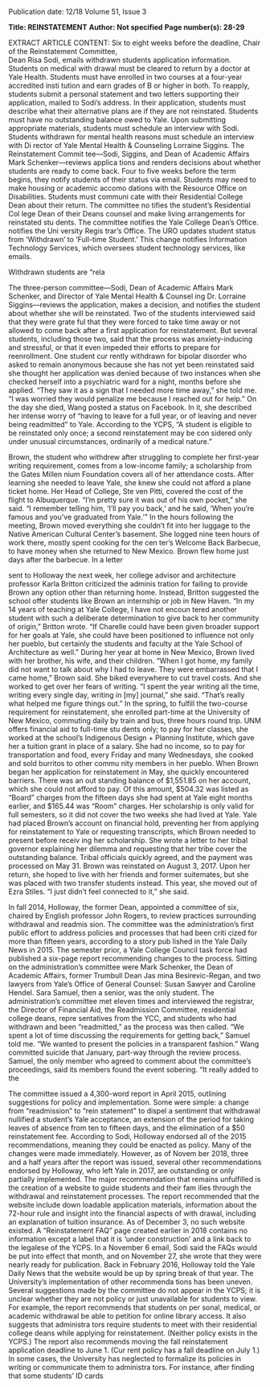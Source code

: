 Publication date: 12/18
Volume 51, Issue 3

**Title: REINSTATEMENT**
**Author: Not specified**
**Page number(s): 28-29**

EXTRACT ARTICLE CONTENT:
Six to eight weeks before the 
deadline, Chair of the 
Reinstatement Committee,  
Dean Risa Sodi, emails 
withdrawn students 
application information.
Students on 
medical with­
drawal must 
be cleared to 
return by a 
doctor at Yale 
Health.
Students must 
have enrolled 
in two courses 
at a four-year 
accredited insti­
tution and earn 
grades of B or 
higher in both.
To reapply, students submit 
a personal statement and 
two letters supporting their 
application, mailed to Sodi’s 
address. In their application, 
students must describe what 
their alternative plans are if 
they are not reinstated.
Students 
must have no 
outstanding 
balance owed 
to Yale.
Upon submitting appropriate 
materials, students must 
schedule an interview with 
Sodi. Students withdrawn for 
mental health reasons must 
schedule an interview with Di­
rector of Yale Mental Health & 
Counseling Lorraine Siggins.
The Reinstatement Commit­
tee—Sodi, Siggins, and Dean 
of Academic Affairs Mark 
Schenker—reviews applica­
tions and renders decisions 
about whether students are 
ready to come back. 
Four to five weeks before the 
term begins, they notify 
students of their status via 
email.
Students may need to make 
housing or academic accomo­
dations with the Resource 
Office on Disabilities.
Students must communi­
cate with their Residential 
College Dean about their 
return.
The committee no­
tifies the student’s 
Residential Col­
lege Dean of their 
Deans counsel 
and make living 
arrangements for 
reinstated stu­
dents.
The committee 
notifies the Yale 
College Dean’s 
Office.
notifies the Uni­
versity Regis­
trar’s Office.
The URO updates student 
status from ‘Withdrawn’ 
to ‘Full-time Student.’ This 
change notifies Information 
Technology Services, which 
oversees student technology 
services, like emails.


Withdrawn students are “rela


The three-person committee—Sodi, Dean of Academic Affairs Mark 
Schenker, and Director of Yale Mental Health & Counsel­
ing Dr. Lorraine Siggins—reviews the application, makes 
a decision, and notifies the student about whether she will 
be reinstated.
Two of the students interviewed said that they were grate­
ful that they were forced to take time away or not allowed 
to come back after a first application for reinstatement. But 
several students, including those two, said that the process 
was anxiety-inducing and stressful, or that it even impeded 
their efforts to prepare for reenrollment. One student cur­
rently withdrawn for bipolar disorder who asked to remain 
anonymous because she has not yet been reinstated said 
she thought her application was denied because of two 
instances when she checked herself into a psychiatric ward 
for a night, months before she applied. “They saw it as a 
sign that I needed more time away,” she told me. “I was 
worried they would penalize me because I reached out for 
help.”
On the day she died, Wang posted a status on Facebook. 
In it, she described her intense worry of “having to leave 
for a full year, or of leaving and never being readmitted” 
to Yale. According to the YCPS, “A student is eligible to be 
reinstated only once; a second reinstatement may be con­
sidered only under unusual circumstances, ordinarily of a 
medical nature.”


Brown, the student who withdrew after struggling to 
complete her first-year writing requirement, comes from a 
low-income family; a scholarship from the Gates Millen­
nium Foundation covers all of her attendance costs. After 
learning she needed to leave Yale, she knew she could 
not afford a plane ticket home. Her Head of College, Ste­
ven Pitti, covered the cost of the flight to Albuquerque. 
“I’m pretty sure it was out of his own pocket,” she said. 
“I remember telling him, ‘I’ll pay you back,’ and he said, 
‘When you’re famous and you’ve graduated from Yale.’” 
In the hours following the meeting, Brown moved 
everything she couldn’t fit into her luggage to the Native 
American Cultural Center’s basement. She logged nine­
teen hours of work there, mostly spent cooking for the cen­
ter’s Welcome Back Barbecue, to have money when she 
returned to New Mexico.
Brown flew home just days after the barbecue. In a letter 


sent to Holloway the next week, her college advisor and 
architecture professor Karla Britton criticized the adminis­
tration for failing to provide Brown any option other than 
returning home. Instead, Britton suggested the school offer 
students like Brown an internship or job in New Haven. “In 
my 14 years of teaching at Yale College, I have not encoun­
tered another student with such a deliberate determination 
to give back to her community of origin,” Britton wrote. “If 
Charelle could have been given broader support for her 
goals at Yale, she could have been positioned to influence 
not only her pueblo, but certainly the students and faculty 
at the Yale School of Architecture as well.”
During her year at home in New Mexico, Brown lived 
with her brother, his wife, and their children. “When 
I got home, my family did not want to talk about why I 
had to leave. They were embarrassed that I came home,” 
Brown said. She biked everywhere to cut travel costs. And 
she worked to get over her fears of writing. “I spent the 
year writing all the time, writing every single day, writing 
in [my] journal,” she said. “That’s really what helped me 
figure things out.”
In the spring, to fulfill the two-course requirement for 
reinstatement, she enrolled part-time at the University of 
New Mexico, commuting daily by train and bus, three 
hours round trip. UNM offers financial aid to full-time stu­
dents only; to pay for her classes, she worked at the school’s 
Indigenous Design + Planning Institute, which gave her a 
tuition grant in place of a salary. She had no income, so 
to pay for transportation and food, every Friday and many 
Wednesdays, she cooked and sold burritos to other commu­
nity members in her pueblo.
When Brown began her application for reinstatement in 
May, she quickly encountered barriers. There was an out­
standing balance of $1,551.85 on her account, which she 
could not afford to pay. Of this amount, $504.32 was listed 
as “Board” charges from the fifteen days she had spent 
at Yale eight months earlier, and $165.44 was “Room” 
charges. Her scholarship is only valid for full semesters, so 
it did not cover the two weeks she had lived at Yale. Yale 
had placed Brown’s account on financial hold, preventing 
her from applying for reinstatement to Yale or requesting 
transcripts, which Brown needed to present before receiv­
ing her scholarship. She wrote a letter to her tribal governor 
explaining her dilemma and requesting that her tribe cover 
the outstanding balance. Tribal officials quickly agreed, 
and the payment was processed on May 31.
Brown was reinstated on August 3, 2017. Upon her 
return, she hoped to live with her friends and former 
suitemates, but she was placed with two transfer students 
instead. This year, she moved out of Ezra Stiles. “I just 
didn’t feel connected to it,” she said.


In fall 2014, Holloway, the former Dean, appointed a 
committee of six, chaired by English professor John Rogers, 
to review practices surrounding withdrawal and readmis­
sion. The committee was the administration’s first public 
effort to address policies and processes that had been criti­
cized for more than fifteen years, according to a story pub­
lished in the Yale Daily News in 2015. The semester prior, 
a Yale College Council task force had published a six-page 
report recommending changes to the process. Sitting on 
the administration’s committee were Mark Schenker, the 
Dean of Academic Affairs, former Trumbull Dean Jas­
mina Besirevic-Regan, and two lawyers from Yale’s Office 
of General Counsel: Susan Sawyer and Caroline Hendel. 
Sara Samuel, then a senior, was the only student.
The administration’s committee met eleven times and 
interviewed the registrar, the Director of Financial Aid, the 
Readmission Committee, residential college deans, repre­
sentatives from the YCC, and students who had withdrawn 
and been “readmitted,” as the process was then called. “We 
spent a lot of time discussing the requirements for getting 
back,” Samuel told me. “We wanted to present the policies 
in a transparent fashion.”
Wang committed suicide that January, part-way through 
the review process. Samuel, the only member who agreed 
to comment about the committee’s proceedings, said its 
members found the event sobering. “It really added to the 


The committee issued a 4,300-word report in April 
2015, outlining suggestions for policy and implementation. 
Some were simple: a change from “readmission” to “rein­
statement” to dispel a sentiment that withdrawal nullified 
a student’s Yale acceptance, an extension of the period 
for taking leaves of absence from ten to fifteen days, and 
the elimination of a $50 reinstatement fee. According to 
Sodi, Holloway endorsed all of the 2015 recommendations, 
meaning they could be enacted as policy. Many of the 
changes were made immediately. However, as of Novem­
ber 2018, three and a half years after the report was issued, 
several other recommendations endorsed by Holloway, 
who left Yale in 2017, are outstanding or only partially 
implemented.
The major recommendation that remains unfulfilled is 
the creation of a website to guide students and their fam­
ilies through the withdrawal and reinstatement processes. 
The report recommended that the website include down­
loadable application materials, information about the 
72-hour rule and insight into the financial aspects of with­
drawal, including an explanation of tuition insurance. As 
of December 3, no such website existed. A “Reinstatement 
FAQ” page created earlier in 2018 contains no information 
except a label that it is ‘under construction’ and a link back 
to the legalese of the YCPS. In a November 6 email, Sodi 
said the FAQs would be put into effect that month, and on 
November 27, she wrote that they were nearly ready for 
publication. Back in February 2016, Holloway told the Yale 
Daily News that the website would be up by spring break 
of that year.
The University’s implementation of other recommenda­
tions has been uneven. Several suggestions made by the 
committee do not appear in the YCPS; it is unclear whether 
they are not policy or just unavailable for students to view. 
For example, the report recommends that students on per­
sonal, medical, or academic withdrawal be able to petition 
for online library access. It also suggests that administra­
tors require students to meet with their residential college 
deans while applying for reinstatement. (Neither policy 
exists in the YCPS.) The report also recommends moving 
the fall reinstatement application deadline to June 1. (Cur­
rent policy has a fall deadline on July 1.)
In some cases, the University has neglected to formalize 
its policies in writing or communicate them to administra­
tors. For instance, after finding that some students’ ID cards